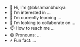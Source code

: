 - 👋 Hi, I’m @lakshmanbhukya
- 👀 I’m interested in ...
- 🌱 I’m currently learning ...
- 💞️ I’m looking to collaborate on ...
- 📫 How to reach me ...
- 😄 Pronouns: ...
- ⚡ Fun fact: ...

<!---
lakshmanbhukya/lakshmanbhukya is a ✨ special ✨ repository because its `README.md` (this file) appears on your GitHub profile.
You can click the Preview link to take a look at your changes.
--->
